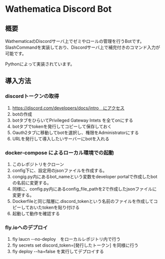 # Wathematica Discord Bot

## 概要

WathematicaのDiscordサーバ上でゼミやロールの管理を行うBotです。
SlashCommandを実装しており、Discordサーバ上で補完付きのコマンド入力が可能です。

Pythonによって実装されています。

## 導入方法

### discordトークンの取得
1. https://discord.com/developers/docs/intro　にアクセス
2. botの作成
3. botタブをひらいてPrivileged Gateway Intets を全てonにする
4. botタブでtokenを発行してコピーして保存しておく
5. Oauth2タブに移動してbotを選択し、権限をAdministratorにする
6. URLを発行して導入したいサーバーにbotを入れる



### docker-compose によるローカル環境での起動
1. このレポジトリをクローン
2. config下に、設定用のjsonファイルを作成する。
3. congig.py内にあるbot_nameという変数をdeveloper portalで作成したbotの名前に変更する。
4. 同様に、config.py内にあるconfig_file_pathを2で作成したjsonファイルに変更する。
3. Dockerfileと同じ階層に.discord_tokenという名前のファイルを作成してコピーしておいたtokenを貼り付ける
4. 起動して動作を確認する

### fly.ioへのデプロイ
1. fly laucn --no-deploy　をローカルレポジトリ内で行う
2. fly secrets set discord_token=[発行したトークン] を同様に行う
3. fly deploy --ha=false を実行してデプロイする


